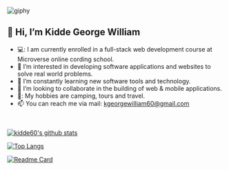
![giphy](https://user-images.githubusercontent.com/50941074/145535504-e7865f42-1c16-4fe5-a154-ce108bab0514.gif)

<h2>👋 Hi, I’m Kidde George William</h2>

- 💻: I am currently enrolled in a full-stack web development course at Microverse online cording school. 
- 👀 I’m interested in developing software applications and websites to solve real world problems.
- 🌱 I’m constantly learning new software tools and technology. 
- 💞️ I’m looking to collaborate in the building of web & mobile applications.
- 🎵: My hobbies are camping, tours and travel.
- 📫 You can reach me via mail: kgeorgewilliam60@gmail.com
</br>

[![kidde60's github stats](https://github-readme-stats.vercel.app/api?username=kidde60&show_icons=true&theme=tokyonight)](https://github.com/kidde60/github-readme-status)

[![Top Langs](https://github-readme-stats.vercel.app/api/top-langs/?username=kidde60&show_icons=true&theme=tokyonight&layout=compact)](https://github.com/kidde60/github-readme-status) 

[![Readme Card](https://github-readme-stats.vercel.app/api/pin/?username=AnselemOdims&repo=Portfolio&theme=tokyonight)](https://github.com/kidde60/kidde60.github.io)
